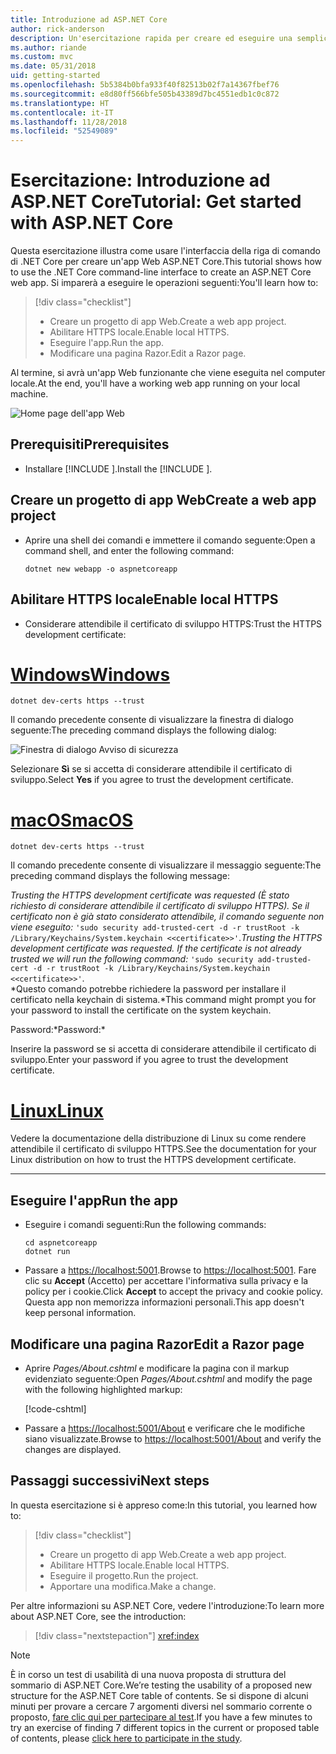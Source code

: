 ```yaml
---
title: Introduzione ad ASP.NET Core
author: rick-anderson
description: Un'esercitazione rapida per creare ed eseguire una semplice app Hello World usando ASP.NET Core.
ms.author: riande
ms.custom: mvc
ms.date: 05/31/2018
uid: getting-started
ms.openlocfilehash: 5b5384b0bfa933f40f82513b02f7a14367fbef76
ms.sourcegitcommit: e8d80ff566bfe505b43389d7bc4551edb1c0c872
ms.translationtype: HT
ms.contentlocale: it-IT
ms.lasthandoff: 11/28/2018
ms.locfileid: "52549089"
---
```

# <a name="tutorial-get-started-with-aspnet-core"></a><span data-ttu-id="0bc4e-103">Esercitazione: Introduzione ad ASP.NET Core</span><span class="sxs-lookup"><span data-stu-id="0bc4e-103">Tutorial: Get started with ASP.NET Core</span></span>

<span data-ttu-id="0bc4e-104">Questa esercitazione illustra come usare l'interfaccia della riga di comando di .NET Core per creare un'app Web ASP.NET Core.</span><span class="sxs-lookup"><span data-stu-id="0bc4e-104">This tutorial shows how to use the .NET Core command-line interface to create an ASP.NET Core web app.</span></span> <span data-ttu-id="0bc4e-105">Si imparerà a eseguire le operazioni seguenti:</span><span class="sxs-lookup"><span data-stu-id="0bc4e-105">You'll learn how to:</span></span>

> [!div class="checklist"]
> * <span data-ttu-id="0bc4e-106">Creare un progetto di app Web.</span><span class="sxs-lookup"><span data-stu-id="0bc4e-106">Create a web app project.</span></span>
> * <span data-ttu-id="0bc4e-107">Abilitare HTTPS locale.</span><span class="sxs-lookup"><span data-stu-id="0bc4e-107">Enable local HTTPS.</span></span>
> * <span data-ttu-id="0bc4e-108">Eseguire l'app.</span><span class="sxs-lookup"><span data-stu-id="0bc4e-108">Run the app.</span></span>
> * <span data-ttu-id="0bc4e-109">Modificare una pagina Razor.</span><span class="sxs-lookup"><span data-stu-id="0bc4e-109">Edit a Razor page.</span></span>

<span data-ttu-id="0bc4e-110">Al termine, si avrà un'app Web funzionante che viene eseguita nel computer locale.</span><span class="sxs-lookup"><span data-stu-id="0bc4e-110">At the end, you'll have a working web app running on your local machine.</span></span>

![Home page dell'app Web](_static/home-page.png)


## <a name="prerequisites"></a><span data-ttu-id="0bc4e-112">Prerequisiti</span><span class="sxs-lookup"><span data-stu-id="0bc4e-112">Prerequisites</span></span>

* <span data-ttu-id="0bc4e-113">Installare [!INCLUDE [](~/includes/2.1-SDK.md)].</span><span class="sxs-lookup"><span data-stu-id="0bc4e-113">Install the [!INCLUDE [](~/includes/2.1-SDK.md)].</span></span>

## <a name="create-a-web-app-project"></a><span data-ttu-id="0bc4e-114">Creare un progetto di app Web</span><span class="sxs-lookup"><span data-stu-id="0bc4e-114">Create a web app project</span></span>

* <span data-ttu-id="0bc4e-115">Aprire una shell dei comandi e immettere il comando seguente:</span><span class="sxs-lookup"><span data-stu-id="0bc4e-115">Open a command shell, and enter the following command:</span></span>

   ```console
   dotnet new webapp -o aspnetcoreapp
   ```

## <a name="enable-local-https"></a><span data-ttu-id="0bc4e-116">Abilitare HTTPS locale</span><span class="sxs-lookup"><span data-stu-id="0bc4e-116">Enable local HTTPS</span></span>

* <span data-ttu-id="0bc4e-117">Considerare attendibile il certificato di sviluppo HTTPS:</span><span class="sxs-lookup"><span data-stu-id="0bc4e-117">Trust the HTTPS development certificate:</span></span>

# <a name="windowstabwindows"></a>[<span data-ttu-id="0bc4e-118">Windows</span><span class="sxs-lookup"><span data-stu-id="0bc4e-118">Windows</span></span>](#tab/windows)

  ```console
  dotnet dev-certs https --trust
  ```

  <span data-ttu-id="0bc4e-119">Il comando precedente consente di visualizzare la finestra di dialogo seguente:</span><span class="sxs-lookup"><span data-stu-id="0bc4e-119">The preceding command displays the following dialog:</span></span>

  ![Finestra di dialogo Avviso di sicurezza](_static/cert.png)

  <span data-ttu-id="0bc4e-121">Selezionare **Sì** se si accetta di considerare attendibile il certificato di sviluppo.</span><span class="sxs-lookup"><span data-stu-id="0bc4e-121">Select **Yes** if you agree to trust the development certificate.</span></span>

# <a name="macostabmacos"></a>[<span data-ttu-id="0bc4e-122">macOS</span><span class="sxs-lookup"><span data-stu-id="0bc4e-122">macOS</span></span>](#tab/macos)

  ```console
  dotnet dev-certs https --trust
  ```

  <span data-ttu-id="0bc4e-123">Il comando precedente consente di visualizzare il messaggio seguente:</span><span class="sxs-lookup"><span data-stu-id="0bc4e-123">The preceding command displays the following message:</span></span>

  <span data-ttu-id="0bc4e-124">*Trusting the HTTPS development certificate was requested (È stato richiesto di considerare attendibile il certificato di sviluppo HTTPS). Se il certificato non è già stato considerato attendibile, il comando seguente non viene eseguito:* `'sudo security add-trusted-cert -d -r trustRoot -k /Library/Keychains/System.keychain <<certificate>>'`.</span><span class="sxs-lookup"><span data-stu-id="0bc4e-124">*Trusting the HTTPS development certificate was requested. If the certificate is not already trusted we will run the following command:* `'sudo security add-trusted-cert -d -r trustRoot -k /Library/Keychains/System.keychain <<certificate>>'`.</span></span>  
  <span data-ttu-id="0bc4e-125">\*Questo comando potrebbe richiedere la password per installare il certificato nella keychain di sistema.</span><span class="sxs-lookup"><span data-stu-id="0bc4e-125">\*This command might prompt you for your password to install the certificate on the system keychain.</span></span>
  
  <span data-ttu-id="0bc4e-126">Password:\*</span><span class="sxs-lookup"><span data-stu-id="0bc4e-126">Password:\*</span></span>

  <span data-ttu-id="0bc4e-127">Inserire la password se si accetta di considerare attendibile il certificato di sviluppo.</span><span class="sxs-lookup"><span data-stu-id="0bc4e-127">Enter your password if you agree to trust the development certificate.</span></span>

# <a name="linuxtablinux"></a>[<span data-ttu-id="0bc4e-128">Linux</span><span class="sxs-lookup"><span data-stu-id="0bc4e-128">Linux</span></span>](#tab/linux)

  <span data-ttu-id="0bc4e-129">Vedere la documentazione della distribuzione di Linux su come rendere attendibile il certificato di sviluppo HTTPS.</span><span class="sxs-lookup"><span data-stu-id="0bc4e-129">See the documentation for your Linux distribution on how to trust the HTTPS development certificate.</span></span>
   
---

## <a name="run-the-app"></a><span data-ttu-id="0bc4e-130">Eseguire l'app</span><span class="sxs-lookup"><span data-stu-id="0bc4e-130">Run the app</span></span>

* <span data-ttu-id="0bc4e-131">Eseguire i comandi seguenti:</span><span class="sxs-lookup"><span data-stu-id="0bc4e-131">Run the following commands:</span></span>

   ```console
   cd aspnetcoreapp
   dotnet run
   ```

* <span data-ttu-id="0bc4e-132">Passare a [https://localhost:5001](https://localhost:5001).</span><span class="sxs-lookup"><span data-stu-id="0bc4e-132">Browse to [https://localhost:5001](https://localhost:5001).</span></span> <span data-ttu-id="0bc4e-133">Fare clic su **Accept** (Accetto) per accettare l'informativa sulla privacy e la policy per i cookie.</span><span class="sxs-lookup"><span data-stu-id="0bc4e-133">Click **Accept** to accept the privacy and cookie policy.</span></span> <span data-ttu-id="0bc4e-134">Questa app non memorizza informazioni personali.</span><span class="sxs-lookup"><span data-stu-id="0bc4e-134">This app doesn't keep personal information.</span></span>

## <a name="edit-a-razor-page"></a><span data-ttu-id="0bc4e-135">Modificare una pagina Razor</span><span class="sxs-lookup"><span data-stu-id="0bc4e-135">Edit a Razor page</span></span>

* <span data-ttu-id="0bc4e-136">Aprire *Pages/About.cshtml* e modificare la pagina con il markup evidenziato seguente:</span><span class="sxs-lookup"><span data-stu-id="0bc4e-136">Open *Pages/About.cshtml* and modify the page with the following highlighted markup:</span></span>

   [!code-cshtml[](sample/getting-started/about.cshtml?highlight=9)]

* <span data-ttu-id="0bc4e-137">Passare a [https://localhost:5001/About](https://localhost:5001/About) e verificare che le modifiche siano visualizzate.</span><span class="sxs-lookup"><span data-stu-id="0bc4e-137">Browse to [https://localhost:5001/About](https://localhost:5001/About) and verify the changes are displayed.</span></span>

## <a name="next-steps"></a><span data-ttu-id="0bc4e-138">Passaggi successivi</span><span class="sxs-lookup"><span data-stu-id="0bc4e-138">Next steps</span></span>

<span data-ttu-id="0bc4e-139">In questa esercitazione si è appreso come:</span><span class="sxs-lookup"><span data-stu-id="0bc4e-139">In this tutorial, you learned how to:</span></span>

> [!div class="checklist"]
> * <span data-ttu-id="0bc4e-140">Creare un progetto di app Web.</span><span class="sxs-lookup"><span data-stu-id="0bc4e-140">Create a web app project.</span></span>
> * <span data-ttu-id="0bc4e-141">Abilitare HTTPS locale.</span><span class="sxs-lookup"><span data-stu-id="0bc4e-141">Enable local HTTPS.</span></span>
> * <span data-ttu-id="0bc4e-142">Eseguire il progetto.</span><span class="sxs-lookup"><span data-stu-id="0bc4e-142">Run the project.</span></span>
> * <span data-ttu-id="0bc4e-143">Apportare una modifica.</span><span class="sxs-lookup"><span data-stu-id="0bc4e-143">Make a change.</span></span>

<span data-ttu-id="0bc4e-144">Per altre informazioni su ASP.NET Core, vedere l'introduzione:</span><span class="sxs-lookup"><span data-stu-id="0bc4e-144">To learn more about ASP.NET Core, see the introduction:</span></span>

> [!div class="nextstepaction"]
> <xref:index>



> [!NOTE]
> <span data-ttu-id="0bc4e-145">È in corso un test di usabilità di una nuova proposta di struttura del sommario di ASP.NET Core.</span><span class="sxs-lookup"><span data-stu-id="0bc4e-145">We’re testing the usability of a proposed new structure for the ASP.NET Core table of contents.</span></span>  <span data-ttu-id="0bc4e-146">Se si dispone di alcuni minuti per provare a cercare 7 argomenti diversi nel sommario corrente o proposto, [fare clic qui per partecipare al test](https://dpk4xbh5.optimalworkshop.com/treejack/rps16hd5).</span><span class="sxs-lookup"><span data-stu-id="0bc4e-146">If you have a few minutes to try an exercise of finding 7 different topics in the current or proposed table of contents, please [click here to participate in the study](https://dpk4xbh5.optimalworkshop.com/treejack/rps16hd5).</span></span>